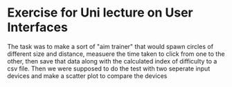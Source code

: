 # Exercise for Uni lecture on User Interfaces

The task was to make a sort of "aim trainer" that would spawn circles of different size and distance, measuere the time taken to click from one to the other, then save that data along with the calculated index of difficulty to a csv file. 
Then we were supposed to do the test with two seperate input devices and make a scatter plot to compare the devices
